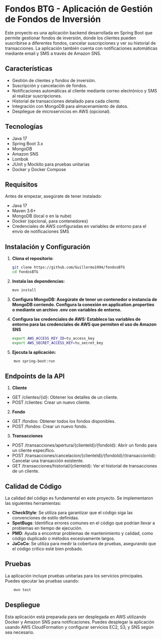 # Fondos BTG - Aplicación de Gestión de Fondos de Inversión

Este proyecto es una aplicación backend desarrollada en Spring Boot que permite gestionar fondos de inversión, donde los clientes pueden suscribirse a diferentes fondos, cancelar suscripciones y ver su historial de transacciones. La aplicación también cuenta con notificaciones automáticas mediante email y SMS a través de Amazon SNS.

## Características

- Gestión de clientes y fondos de inversión.
- Suscripción y cancelación de fondos.
- Notificaciones automáticas al cliente mediante correo electrónico y SMS al realizar suscripciones.
- Historial de transacciones detallado para cada cliente.
- Integración con MongoDB para almacenamiento de datos.
- Despliegue de microservicios en AWS (opcional).

## Tecnologías

- Java 17
- Spring Boot 3.x
- MongoDB
- Amazon SNS
- Lombok
- JUnit y Mockito para pruebas unitarias
- Docker y Docker Compose

## Requisitos

Antes de empezar, asegúrate de tener instalado:

- Java 17
- Maven 3.6+
- MongoDB (local o en la nube)
- Docker (opcional, para contenedores)
- Credenciales de AWS configuradas en variables de entorno para el envío de notificaciones SMS

## Instalación y Configuración

1. **Clona el repositorio**:

   ```bash
   git clone https://github.com/Guillermo1994/fondosBTG
   cd fondosBTG
   ```
2. **Instala las dependencias:**
    ```bash
   mvn install
   ```
3. **Configura MongoDB: Asegúrate de tener un contenedor o instancia de MongoDB corriendo. Configura la conexión en 
application.properties o mediante un archivo .env con variables de entorno.**
4. **Configura las credenciales de AWS: Establece las variables de entorno para las credenciales de AWS que permiten el
uso de Amazon SNS**
    ```bash
    export AWS_ACCESS_KEY_ID=tu_access_key
    export AWS_SECRET_ACCESS_KEY=tu_secret_key
   ```
5. **Ejecuta la aplicación:**
```bash
    mvn spring-boot:run
   ```
## Endpoints de la API
1. **Cliente**
- GET /clientes/{id}: Obtener los detalles de un cliente.
- POST /clientes: Crear un nuevo cliente.
2. **Fondo**
- GET /fondos: Obtener todos los fondos disponibles.
- POST /fondos: Crear un nuevo fondo.
3. **Transacciones**
- POST /transacciones/apertura/{clienteId}/{fondoId}: Abrir un fondo para un cliente específico.
- POST /transacciones/cancelacion/{clienteId}/{fondoId}/{transaccionId}: Cancelar una transacción existente.
- GET /transacciones/historial/{clienteId}: Ver el historial de transacciones de un cliente.

## Calidad de Código
La calidad del código es fundamental en este proyecto. Se implementaron las siguientes herramientas:

- **CheckStyle**: Se utiliza para garantizar que el código siga las convenciones de estilo definidas.
- **SpotBugs**: Identifica errores comunes en el código que podrían llevar a problemas en tiempo de ejecución.
- **PMD**: Ayuda a encontrar problemas de mantenimiento y calidad, como código duplicado o métodos excesivamente largos.
- **JaCoCo**: Se utiliza para medir la cobertura de pruebas, asegurando que el código crítico esté bien probado.

## Pruebas
La aplicación incluye pruebas unitarias para los servicios principales. Puedes ejecutar las pruebas usando:
```bash
    mvn test
  ```
## Despliegue
Esta aplicación está preparada para ser desplegada en AWS utilizando Docker y Amazon SNS para notificaciones. Puedes desplegar la aplicación usando AWS CloudFormation y configurar servicios EC2, S3, y SNS según sea necesario.